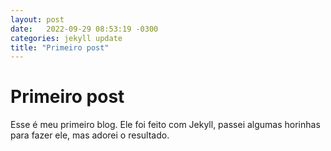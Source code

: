 ```yaml
---
layout: post
date:   2022-09-29 08:53:19 -0300
categories: jekyll update
title: "Primeiro post"
---
```


# Primeiro post

Esse é meu primeiro blog. Ele foi feito com Jekyll, passei algumas horinhas para fazer ele, mas adorei o resultado.
